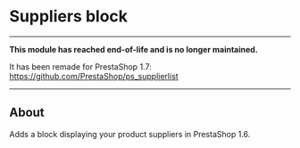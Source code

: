 # Suppliers block

---

**This module has reached end-of-life and is no longer maintained.**

It has been remade for PrestaShop 1.7: https://github.com/PrestaShop/ps_supplierlist

---

## About

Adds a block displaying your product suppliers in PrestaShop 1.6.
